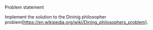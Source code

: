 Problem statement

Implement the solution to the Dininig philosopher problem[https://en.wikipedia.org/wiki/Dining_philosophers_problem].
